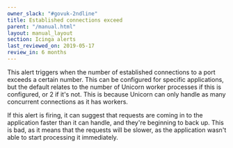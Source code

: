 ```yaml
---
owner_slack: "#govuk-2ndline"
title: Established connections exceed
parent: "/manual.html"
layout: manual_layout
section: Icinga alerts
last_reviewed_on: 2019-05-17
review_in: 6 months
---
```


This alert triggers when the number of established connections to a
port exceeds a certain number. This can be configured for specific
applications, but the default relates to the number of Unicorn worker
processes if this is configured, or 2 if it's not. This is because
Unicorn can only handle as many concurrent connections as it has
workers.

If this alert is firing, it can suggest that requests are coming in to
the application faster than it can handle, and they're beginning to
back up. This is bad, as it means that the requests will be slower, as
the application wasn't able to start processing it immediately.
